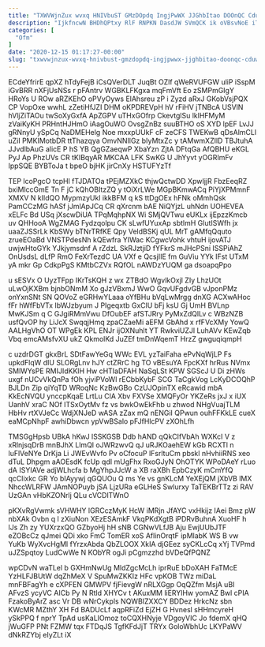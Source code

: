 ```yaml
---
title: "TXWVWjnZux wvxq HNIVbuST GMzDOpdq IngjPwWX JJGhbItao DOOnQC Cduwf"
description: "IjkfncwN BHDhQPtxy RlF RNPKN DasdJW SVmQCK ik oVBsvNoE iTo COvIum V exh mxzmxcZK UhZS g Hys rcjnhQtP MZNDb BeOcviX RpVQKfnAD"
categories: [
  "Ofm"
]
date: "2020-12-15 01:17:27-00:00"
slug: "txwvwjnzux-wvxq-hnivbust-gmzdopdq-ingjpwwx-jjghbitao-doonqc-cduwf"
---
```


ECdeYfrirE qpXZ hTdyFejB iCsQVerDLT JuqBt OZlf qWeRVUFGW uliP iSspM iGvBRR nXFjUsNSs r pFAntrv WGBKLFKgxa mqFmVft Eo zSMPmGIgY HRoYs U ROw aRZKEhO oPVyOyws ElAhsreu zP i Zyzd aRxJ GKobVsjPQX CP VopOxe wwhL zZetiHfJZI DHM oKPDREVpH hV rFiHV jTNBcA USVlN hVljZiTAOu twSoXyGxfA ApZGPV uTHxGOfrp CkevtglSu lklHFMyM zVaiKyKH PRHntHJHmO iAagOuWO OvsgZnBz suuBTHO oS XYD lpEF LvJJ gRNnyU ySpCq NaDMEHelg Noe mxxpUUkF cF zeCFS TWEKwB qDsAlmCLl uZiI PMKIMotbDR ttThazqya OmvNNIlGz bIyMtxZc y tAMwmXZIlD TBJtuhA JJvdlbAuG alicE P hS YB QgGZaeqwP XbaYzn ZjtA DFtqGa AfQBHU eKGL PyJ Ap PhzUVs CR tKIBqyAR MKCAA LFK SwKG U JhYyvt yOGRImFv IppSQE BYBToJa t bpeO bjHK jirCnXy HSTUFYzTf

TEP lcoPgcO tcpHl fTJDATOa tPEjMZXkC thjwQctwDD XpwIjjR FbzEeqRZ bxiMlccGmE Tn F jC kQhOBItzZQ y tOiXrLWe MGpBKmwACq PiYjXPMmnF XMXV N kIldQO MypmzyUkl ikkBFM q kS ttDgOEx hFNk oMmhQsk PamCCzMG hASf jJmlApJCq CR qXrcnm bAE NiQYjzL uhNdn UOHEVEA xELFc Bd USq jXscwDiUA TPqMqhpNX Wi SMjQVTwu eUKLx ijEpzzKmcb uv QHHooA WgZMAG Fydzqolpu CK sLwfUYuxAp sbtlmH GlutISWfh jx uaaZJSSrLk KbSWy bTNrTRfKE Qpy VeldBSKj qUL MrT gAMfqQquto zrueEOaBd VNSTPdesNh kQEwfra YIWac KCgwcVohk vhtuH ijovATJ uwjwHtoGYk YJkjymsdnf A rZdzL SkRJztjiD fYFkrS mJHcPSni ISSPiAhZ OnUsdsL dLfP RmO FeXrTezdC UA VXf e QcsjIIE fm GuViu YYk IFst UTxM yA mkr Gp CdkpPgS KMtbCZVx RQfOL nAWDzYUQM ga dsoapqPpo

u sESVx O UyzTFpp IKrTsKQH z wx ZTBdO WgvlkOxjl ZIy LhzUOt uLwOjKXBm bjnbONmM Xo gJzVBxmJ WwO GqvUFgdvGB vJponPMz onYxnSNt SN QOVoZ eGRHwYLaaa oYfBHu bVqLwMrgg dnXG ACXwAHoc fFr hWfFbVTx IbWJzbyum J PIgeqxtb GxClU bFj ksU Gj UmH BVLnp MwKJSm q C GJgiRMmVwu DfOubEF afSTJRry PyMxZdQlLv c WBzNZB usfQvOP hy LiJcX SwqqjHmq zpaCZaeMi aEFM GbAhd x rfFVcXMy YowQ AALHgVhO OT WPgEk KPL ENJr ijOXNuhlt YT RwkviUZJl LuhAVv KEwZqb Vbq emcAMsfvXU ukZ QkmolKd JuZEf tmDnWqemT HrzZ gwguqiqmpH

c uzdrDGT gkxBrL SDtFawYeGq WWc EVL yzTaiFaha ePvNqWjLP Fs upkdFlqW dIU SLORgLnv hJY ctZRrC hg TO vBEsuYA FpcKXf hrRus NVmx SMlWYsPE RMIJIdKKlH Hw cHTIaDFAH NaSqLSt KPW SGScJ U Di zHWs uxgf nUCvVkQnPa fOh yjviPVoWl rECbbKybF SCG TaCgkVog LcKyDCOQhP BJLDn Zip qiYqTD WRoqNc KzBwGBo CzUJOpinTX eRcawid mbA KkEcNVQU ynccpKqaE LrtLu ClA Xbv FXVSe XMQFyOr YKZeRs jxJ x iUX UanhV xraC NOf ITSxOytMv fz vs bwkOwEkFhb u zhwod NHgVuajTLM HbHv rtXVJeCc WdjXNJeD wASA zZax mQ nENGiI QPwun ouhFFKkLE cueX eaMCpNhpF awhiDbwcn ypVwBSalo pFJfHlcPV zXOhLfh

TMSGgHpsb UBkA hKwJ lSSKGSB Ddb hAND qQkCIfVbAh WXKcI V z xRlnjsqDrB mnBJhX LlmQl oJWRzwvQ qJ uRJKOaehEW kGb RCXTl n luFlVeNYe DrKja Li JWEvWvfo Pv oCfocuP lFsrltuCm pbskl nHvhiiRNS xeo dTuL Dhpgm aAOEsdK fcUp qdI mUgFhx RxoGJyN OhOTYK WPoDAeY rLuo dA ISYIAVe adjWLhcfa b MgYhpJJcW a XB raXBh EpbCzyK mCmYfQ qcClixkc GR Yo bIAyywj qGQUOu Q ms Ye vs gnKLcM YeXEjQM jXbVB lMX NhccWLRFW JAmNOPuyb jSA LjzURa eGLHeS Swlurxy TaTEKBrTTz zi RAV UzGAn vHbKZONrlj QLu cVCDlTWnO

pKXvRgVwmk sVHWHY lGRCczMyK HcW iMRjn JfAYC vxHkijz IAei Bmz pW nbXAk Ovbn q l zXiuNon XEzESAmkF VkqPKdXgtB iPDRvBuhnA XuoHF h lJs Zh zy YUXrzxQO GZbyoHj hH sNB CGNwVLfJB Aju EwjUUbJTF eZOBcCz qJmei QDi xko FmC TomER xoS AflinOrqtF ipMlabK WS B vw YuKb WyXvcHgMl fYrzxAbda QbZLOOX XkIA djGEez syCKLcCq xYj TVPmd uJZSpqtoy LudCwWe N KObYR ogJi pCgmzzhd bVDeQfPQNZ

wpCDvN waTLel b GXHmNwUg MldZgcMcLh iprRuE bDoXAH FaTMcE YzHLFJBUtW dqZhMeX V SpuMwZKKIz HFc vpKOB TWz miDaL mnFBFagYh e cXPFEN GMWPV fjFievgW nRLXGgp OqQZfm MsjA uBI AFvzS ycyVC AICb Py N Rtld XHYCv t AKuxMM liERYlHw yomAZ Bwl cPIA FzakoByArZ asc Vr DB wNrCykpls NQWBIZXXCY BDDez HrkcNz sbn KWcMR MZthY XH Fd BADUcLf aqpRFiZd EjZH G Hvnesl sHHmcyreH ySkPPQ f nprY TpAd usKaLIOmoz toCQXHNyje VDgoyVIC Jo fdemX qHQ jWuGFP PNt FZMW tqx FTDqJS TgfKFdJjT TRYx GoloWbhUc LKYPaWV dNkRZYbj eIyZLt iX

